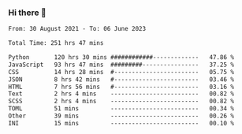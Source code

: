 ### Hi there 👋

<!--
**dominoto/dominoto** is a ✨ _special_ ✨ repository because its `README.md` (this file) appears on your GitHub profile.

Here are some ideas to get you started:

- 🔭 I’m currently working on ...
- 🌱 I’m currently learning ...
- 👯 I’m looking to collaborate on ...
- 🤔 I’m looking for help with ...
- 💬 Ask me about ...
- 📫 How to reach me: ...
- 😄 Pronouns: ...
- ⚡ Fun fact: ...
-->
<!--START_SECTION:waka-->

```txt
From: 30 August 2021 - To: 06 June 2023

Total Time: 251 hrs 47 mins

Python       120 hrs 30 mins ############-------------   47.86 %
JavaScript   93 hrs 47 mins  #########----------------   37.25 %
CSS          14 hrs 28 mins  #------------------------   05.75 %
JSON         8 hrs 42 mins   #------------------------   03.46 %
HTML         7 hrs 56 mins   #------------------------   03.16 %
Text         2 hrs 4 mins    -------------------------   00.82 %
SCSS         2 hrs 4 mins    -------------------------   00.82 %
TOML         51 mins         -------------------------   00.34 %
Other        39 mins         -------------------------   00.26 %
INI          15 mins         -------------------------   00.10 %
```

<!--END_SECTION:waka-->
